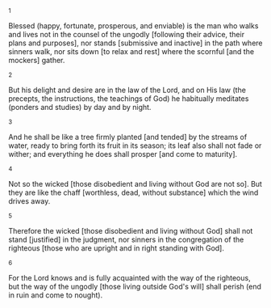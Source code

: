 <sup>1</sup> 

Blessed (happy, fortunate, prosperous, and enviable) is the man who walks and lives not in the counsel of the ungodly [following their advice, their plans and purposes], nor stands [submissive and inactive] in the path where sinners walk, nor sits down [to relax and rest] where the scornful [and the mockers] gather. 

<sup>2</sup> 

But his delight and desire are in the law of the Lord, and on His law (the precepts, the instructions, the teachings of God) he habitually meditates (ponders and studies) by day and by night. 

<sup>3</sup> 

And he shall be like a tree firmly planted [and tended] by the streams of water, ready to bring forth its fruit in its season; its leaf also shall not fade or wither; and everything he does shall prosper [and come to maturity]. 

<sup>4</sup> 

Not so the wicked [those disobedient and living without God are not so]. But they are like the chaff [worthless, dead, without substance] which the wind drives away. 

<sup>5</sup> 

Therefore the wicked [those disobedient and living without God] shall not stand [justified] in the judgment, nor sinners in the congregation of the righteous [those who are upright and in right standing with God]. 

<sup>6</sup> 

For the Lord knows and is fully acquainted with the way of the righteous, but the way of the ungodly [those living outside God's will] shall perish (end in ruin and come to nought).